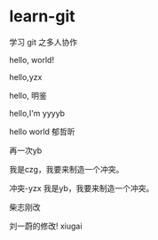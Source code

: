 # learn-git
学习 git 之多人协作

hello, world!

hello,yzx

hello, 明鉴

hello,I'm yyyyb

hello world 郁哲昕

再一次yb

我是czg，我要来制造一个冲突。

冲突-yzx
我是yb，我要来制造一个冲突。

柴志刚改

刘一蔚的修改!
xiugai